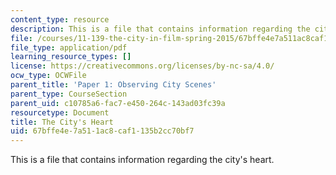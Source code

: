 ```yaml
---
content_type: resource
description: This is a file that contains information regarding the city's heart.
file: /courses/11-139-the-city-in-film-spring-2015/67bffe4e7a511ac8caf1135b2cc70bf7_MIT11_139S15_Paper1.pdf
file_type: application/pdf
learning_resource_types: []
license: https://creativecommons.org/licenses/by-nc-sa/4.0/
ocw_type: OCWFile
parent_title: 'Paper 1: Observing City Scenes'
parent_type: CourseSection
parent_uid: c10785a6-fac7-e450-264c-143ad03fc39a
resourcetype: Document
title: The City's Heart
uid: 67bffe4e-7a51-1ac8-caf1-135b2cc70bf7
---
```

This is a file that contains information regarding the city's heart.